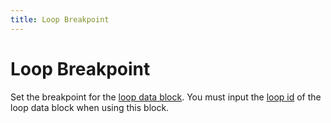 ```yaml
---
title: Loop Breakpoint
---
```


# Loop Breakpoint

Set the breakpoint for the [loop data block](/blocks/loop-data.md). You must input the [loop id](/blocks/loop-data.md#loop-id) of the loop data block when using this block.